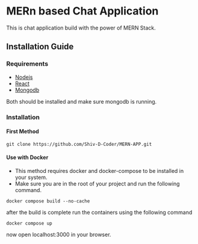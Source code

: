 # MERn based Chat Application 
This is chat application build with the power of MERN Stack. 


## Installation Guide

### Requirements
- [Nodejs](https://nodejs.org/en/download)
- [React](https://react.dev/)
- [Mongodb](https://www.mongodb.com/docs/manual/administration/install-community/)

Both should be installed and make sure mongodb is running.
### Installation

#### First Method
```shell
git clone https://github.com/Shiv-D-Coder/MERN-APP.git
```


####  Use with Docker
- This method requires docker and docker-compose to be installed in your system.
- Make sure you are in the root of your project and run the following command.

```shell
docker compose build --no-cache
```
after the build is complete run the containers using the following command
```shell
docker compose up
```
now open localhost:3000 in your browser.